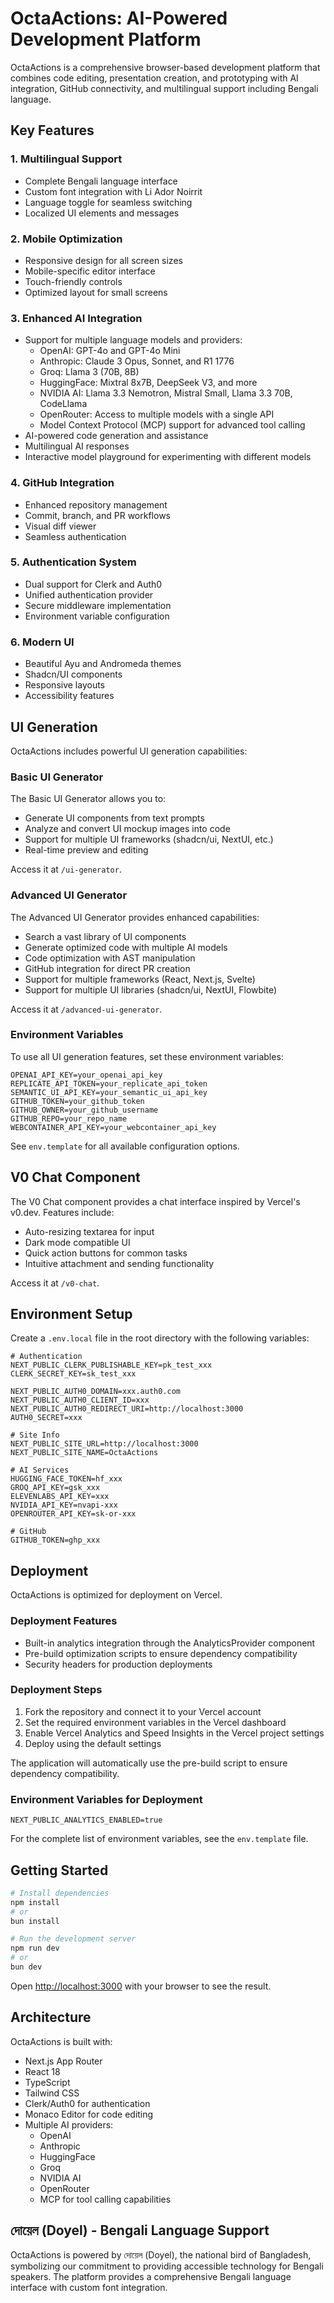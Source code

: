# OctaActions: AI-Powered Development Platform

OctaActions is a comprehensive browser-based development platform that combines code editing, presentation creation, and prototyping with AI integration, GitHub connectivity, and multilingual support including Bengali language.

## Key Features

### 1. Multilingual Support

- Complete Bengali language interface
- Custom font integration with Li Ador Noirrit
- Language toggle for seamless switching
- Localized UI elements and messages

### 2. Mobile Optimization

- Responsive design for all screen sizes
- Mobile-specific editor interface
- Touch-friendly controls
- Optimized layout for small screens

### 3. Enhanced AI Integration

- Support for multiple language models and providers:
  - OpenAI: GPT-4o and GPT-4o Mini
  - Anthropic: Claude 3 Opus, Sonnet, and R1 1776
  - Groq: Llama 3 (70B, 8B)
  - HuggingFace: Mixtral 8x7B, DeepSeek V3, and more
  - NVIDIA AI: Llama 3.3 Nemotron, Mistral Small, Llama 3.3 70B, CodeLlama
  - OpenRouter: Access to multiple models with a single API
  - Model Context Protocol (MCP) support for advanced tool calling
- AI-powered code generation and assistance
- Multilingual AI responses
- Interactive model playground for experimenting with different models

### 4. GitHub Integration

- Enhanced repository management
- Commit, branch, and PR workflows
- Visual diff viewer
- Seamless authentication

### 5. Authentication System

- Dual support for Clerk and Auth0
- Unified authentication provider
- Secure middleware implementation
- Environment variable configuration

### 6. Modern UI

- Beautiful Ayu and Andromeda themes
- Shadcn/UI components
- Responsive layouts
- Accessibility features

## UI Generation

OctaActions includes powerful UI generation capabilities:

### Basic UI Generator

The Basic UI Generator allows you to:

- Generate UI components from text prompts
- Analyze and convert UI mockup images into code
- Support for multiple UI frameworks (shadcn/ui, NextUI, etc.)
- Real-time preview and editing

Access it at `/ui-generator`.

### Advanced UI Generator

The Advanced UI Generator provides enhanced capabilities:

- Search a vast library of UI components
- Generate optimized code with multiple AI models
- Code optimization with AST manipulation
- GitHub integration for direct PR creation
- Support for multiple frameworks (React, Next.js, Svelte)
- Support for multiple UI libraries (shadcn/ui, NextUI, Flowbite)

Access it at `/advanced-ui-generator`.

### Environment Variables

To use all UI generation features, set these environment variables:

```
OPENAI_API_KEY=your_openai_api_key
REPLICATE_API_TOKEN=your_replicate_api_token
SEMANTIC_UI_API_KEY=your_semantic_ui_api_key
GITHUB_TOKEN=your_github_token
GITHUB_OWNER=your_github_username
GITHUB_REPO=your_repo_name
WEBCONTAINER_API_KEY=your_webcontainer_api_key
```

See `env.template` for all available configuration options.

## V0 Chat Component

The V0 Chat component provides a chat interface inspired by Vercel's v0.dev. Features include:

- Auto-resizing textarea for input
- Dark mode compatible UI
- Quick action buttons for common tasks
- Intuitive attachment and sending functionality

Access it at `/v0-chat`.

## Environment Setup

Create a `.env.local` file in the root directory with the following variables:

```env
# Authentication
NEXT_PUBLIC_CLERK_PUBLISHABLE_KEY=pk_test_xxx
CLERK_SECRET_KEY=sk_test_xxx

NEXT_PUBLIC_AUTH0_DOMAIN=xxx.auth0.com
NEXT_PUBLIC_AUTH0_CLIENT_ID=xxx
NEXT_PUBLIC_AUTH0_REDIRECT_URI=http://localhost:3000
AUTH0_SECRET=xxx

# Site Info
NEXT_PUBLIC_SITE_URL=http://localhost:3000
NEXT_PUBLIC_SITE_NAME=OctaActions

# AI Services
HUGGING_FACE_TOKEN=hf_xxx
GROQ_API_KEY=gsk_xxx
ELEVENLABS_API_KEY=xxx
NVIDIA_API_KEY=nvapi-xxx
OPENROUTER_API_KEY=sk-or-xxx

# GitHub
GITHUB_TOKEN=ghp_xxx
```

## Deployment

OctaActions is optimized for deployment on Vercel.

### Deployment Features

- Built-in analytics integration through the AnalyticsProvider component
- Pre-build optimization scripts to ensure dependency compatibility
- Security headers for production deployments

### Deployment Steps

1. Fork the repository and connect it to your Vercel account
2. Set the required environment variables in the Vercel dashboard
3. Enable Vercel Analytics and Speed Insights in the Vercel project settings
4. Deploy using the default settings

The application will automatically use the pre-build script to ensure dependency compatibility.

### Environment Variables for Deployment

```
NEXT_PUBLIC_ANALYTICS_ENABLED=true
```

For the complete list of environment variables, see the `env.template` file.

## Getting Started

```bash
# Install dependencies
npm install
# or
bun install

# Run the development server
npm run dev
# or
bun dev
```

Open [http://localhost:3000](http://localhost:3000) with your browser to see the result.

## Architecture

OctaActions is built with:

- Next.js App Router
- React 18
- TypeScript
- Tailwind CSS
- Clerk/Auth0 for authentication
- Monaco Editor for code editing
- Multiple AI providers:
  - OpenAI
  - Anthropic
  - HuggingFace
  - Groq
  - NVIDIA AI
  - OpenRouter
  - MCP for tool calling capabilities

## দোয়েল (Doyel) - Bengali Language Support

OctaActions is powered by দোয়েল (Doyel), the national bird of Bangladesh, symbolizing our commitment to providing accessible technology for Bengali speakers. The platform provides a comprehensive Bengali language interface with custom font integration.